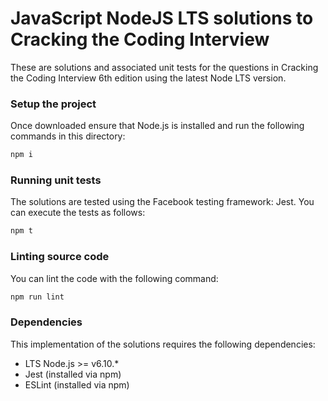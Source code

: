 # JavaScript NodeJS LTS solutions to Cracking the Coding Interview
These are solutions and associated unit tests for the questions in Cracking the
Coding Interview 6th edition using the latest Node LTS version.

### Setup the project
Once downloaded ensure that Node.js is installed and run the following commands
in this directory:
```bash
npm i
```

### Running unit tests
The solutions are tested using the Facebook testing framework: Jest.  You can
execute the tests as follows:
```bash
npm t
```

### Linting source code
You can lint the code with the following command:
```bash
npm run lint
```

### Dependencies
This implementation of the solutions requires the following dependencies:

* LTS Node.js >= v6.10.*
* Jest (installed via npm)
* ESLint (installed via npm)
